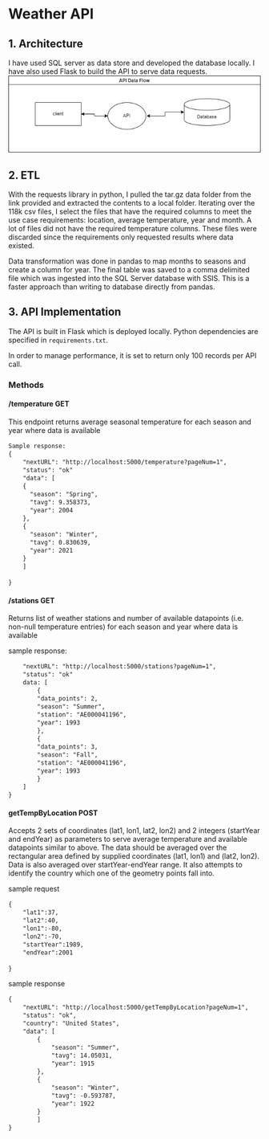 # Weather API

## 1. Architecture

I have used SQL server as data store and developed the database locally. I have also used Flask to build the API to serve data requests.
![Architecture](images/weather_api-data_flow.jpg)

## 2. ETL
With the requests library in python, I pulled the tar.gz data folder from the link provided and extracted the contents to a local folder. Iterating over the 118k csv files, I select the files that have the required columns to meet the use case requirements: location, average temperature, year and month. A lot of files did not have the required temperature columns. These files were discarded since the requirements only requested results where data existed. 

Data transformation was done in pandas to map months to seasons and create a column for year. The final table was saved to a comma delimited file which was ingested into the SQL Server database with SSIS. This is a faster approach than writing to database directly from pandas.

## 3. API Implementation

The API is built in Flask which is deployed locally. Python dependencies are specified in `requirements.txt`.

In order to manage performance, it is set to return only 100 records per API call.

### Methods
#### /temperature GET
This endpoint returns average seasonal temperature for each season and year where data is available

```
Sample response:
{
    "nextURL": "http://localhost:5000/temperature?pageNum=1",
    "status": "ok"
    "data": [
    {
      "season": "Spring",
      "tavg": 9.358373,
      "year": 2004
    },
    {
      "season": "Winter",
      "tavg": 0.830639,
      "year": 2021
    }
    ]
    
}
```

#### /stations GET
Returns list of weather stations and number of available datapoints (i.e. non-null temperature entries) for
each season and year where data is available

sample response:
```{
    "nextURL": "http://localhost:5000/stations?pageNum=1",
    "status": "ok"
    data: [
        {
        "data_points": 2,
        "season": "Summer",
        "station": "AE000041196",
        "year": 1993
        },
        {
        "data_points": 3,
        "season": "Fall",
        "station": "AE000041196",
        "year": 1993
        }
    ]
}
```
#### getTempByLocation POST
Accepts 2 sets of coordinates (lat1, lon1, lat2, lon2) and 2 integers (startYear and endYear) as
parameters to serve average temperature and available datapoints similar to above. The data should be
averaged over the rectangular area defined by supplied coordinates (lat1, lon1) and (lat2, lon2). Data is
 also averaged over startYear-endYear range. It also attempts to identify the country which one of the geometry points fall into.

sample request
```
{
    "lat1":37,
    "lat2":40,
    "lon1":-80,
    "lon2":-70,
    "startYear":1989,
    "endYear":2001

}
```

sample response
```
{
    "nextURL": "http://localhost:5000/getTempByLocation?pageNum=1",
    "status": "ok",
    "country": "United States",
    "data": [
        {
            "season": "Summer",
            "tavg": 14.05031,
            "year": 1915
        },
        {
            "season": "Winter",
            "tavg": -0.593787,
            "year": 1922
        }
        ]
}
```
